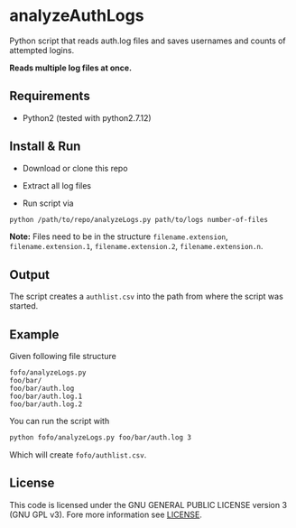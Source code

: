 # analyzeAuthLogs
Python script that reads auth.log files and saves usernames and counts of attempted logins.

**Reads multiple log files at once.**
## Requirements
- Python2 (tested with python2.7.12)

## Install & Run
- Download or clone this repo
- Extract all log files 

- Run script via 

```bash
python /path/to/repo/analyzeLogs.py path/to/logs number-of-files
````


**Note:** Files need to be in the structure `filename.extension`, `filename.extension.1`, `filename.extension.2`, `filename.extension.n`.

## Output
The script creates a `authlist.csv` into the path from where the script was started. 

## Example
Given following file structure

```
fofo/analyzeLogs.py
foo/bar/
foo/bar/auth.log
foo/bar/auth.log.1
foo/bar/auth.log.2
```
You can run the script with 

```bash
python fofo/analyzeLogs.py foo/bar/auth.log 3
```
Which will create `fofo/authlist.csv`.

## License
This code is licensed under the GNU GENERAL PUBLIC LICENSE version 3 (GNU GPL v3). Fore more information see [LICENSE](https://github.com/jansule/analyzeAuthLogs/blob/master/LICENSE).

